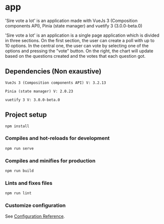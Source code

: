 # app

'Sire vote a lot' is an application made with VueJs 3 (Composition components API), Pinia (state manager) and vuetify 3 (3.0.0-beta.0)

'Sire vote a lot' is an application is a single page application which is divided in three sections. On the first section, the user can
create a poll with up to 10 options. In the central one, the user can vote by selecting one of the options and
pressing the "vote" button. On the right, the chart will update based on the questions created and the votes that
each question got.

## Dependencies (Non exaustive)
```
VueJs 3 (Composition components API) V: 3.2.13

Pinia (state manager) V: 2.0.23

vuetify 3 V: 3.0.0-beta.0
```

## Project setup
```
npm install
```

### Compiles and hot-reloads for development
```
npm run serve
```

### Compiles and minifies for production
```
npm run build
```

### Lints and fixes files
```
npm run lint
```

### Customize configuration
See [Configuration Reference](https://cli.vuejs.org/config/).
